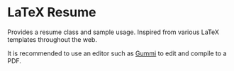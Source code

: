 LaTeX Resume
===

Provides a resume class and sample usage. Inspired from various LaTeX templates throughout the web.

It is recommended to use an editor such as [Gummi](http://dev.midnightcoding.org/projects/gummi) to edit and compile to a PDF.
